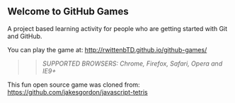 ## Welcome to GitHub Games

A project based learning activity for people who are getting started with Git and GitHub.

You can play the game at: http://rwittenbTD.github.io/github-games/

>> _*SUPPORTED BROWSERS*: Chrome, Firefox, Safari, Opera and IE9+_

This fun open source game was cloned from: https://github.com/jakesgordon/javascript-tetris
